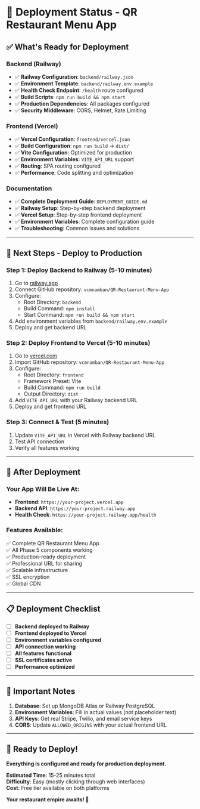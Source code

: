 # 🚀 Deployment Status - QR Restaurant Menu App

## ✅ **What's Ready for Deployment**

### **Backend (Railway)**
- ✅ **Railway Configuration**: `backend/railway.json`
- ✅ **Environment Template**: `backend/railway.env.example`
- ✅ **Health Check Endpoint**: `/health` route configured
- ✅ **Build Scripts**: `npm run build && npm start`
- ✅ **Production Dependencies**: All packages configured
- ✅ **Security Middleware**: CORS, Helmet, Rate Limiting

### **Frontend (Vercel)**
- ✅ **Vercel Configuration**: `frontend/vercel.json`
- ✅ **Build Configuration**: `npm run build` → `dist/`
- ✅ **Vite Configuration**: Optimized for production
- ✅ **Environment Variables**: `VITE_API_URL` support
- ✅ **Routing**: SPA routing configured
- ✅ **Performance**: Code splitting and optimization

### **Documentation**
- ✅ **Complete Deployment Guide**: `DEPLOYMENT_GUIDE.md`
- ✅ **Railway Setup**: Step-by-step backend deployment
- ✅ **Vercel Setup**: Step-by-step frontend deployment
- ✅ **Environment Variables**: Complete configuration guide
- ✅ **Troubleshooting**: Common issues and solutions

---

## 🎯 **Next Steps - Deploy to Production**

### **Step 1: Deploy Backend to Railway** (5-10 minutes)
1. Go to [railway.app](https://railway.app)
2. Connect GitHub repository: `vcmnamban/QR-Restaurant-Menu-App`
3. Configure:
   - Root Directory: `backend`
   - Build Command: `npm install`
   - Start Command: `npm run build && npm start`
4. Add environment variables from `backend/railway.env.example`
5. Deploy and get backend URL

### **Step 2: Deploy Frontend to Vercel** (5-10 minutes)
1. Go to [vercel.com](https://vercel.com)
2. Import GitHub repository: `vcmnamban/QR-Restaurant-Menu-App`
3. Configure:
   - Root Directory: `frontend`
   - Framework Preset: Vite
   - Build Command: `npm run build`
   - Output Directory: `dist`
4. Add `VITE_API_URL` with your Railway backend URL
5. Deploy and get frontend URL

### **Step 3: Connect & Test** (5 minutes)
1. Update `VITE_API_URL` in Vercel with Railway backend URL
2. Test API connection
3. Verify all features working

---

## 🌟 **After Deployment**

### **Your App Will Be Live At:**
- **Frontend**: `https://your-project.vercel.app`
- **Backend API**: `https://your-project.railway.app`
- **Health Check**: `https://your-project.railway.app/health`

### **Features Available:**
✅ Complete QR Restaurant Menu App  
✅ All Phase 5 components working  
✅ Production-ready deployment  
✅ Professional URL for sharing  
✅ Scalable infrastructure  
✅ SSL encryption  
✅ Global CDN  

---

## 📋 **Deployment Checklist**

- [ ] **Backend deployed to Railway**
- [ ] **Frontend deployed to Vercel**
- [ ] **Environment variables configured**
- [ ] **API connection working**
- [ ] **All features functional**
- [ ] **SSL certificates active**
- [ ] **Performance optimized**

---

## 🚨 **Important Notes**

1. **Database**: Set up MongoDB Atlas or Railway PostgreSQL
2. **Environment Variables**: Fill in actual values (not placeholder text)
3. **API Keys**: Get real Stripe, Twilio, and email service keys
4. **CORS**: Update `ALLOWED_ORIGINS` with your actual frontend URL

---

## 🎉 **Ready to Deploy!**

**Everything is configured and ready for production deployment.**

**Estimated Time**: 15-25 minutes total  
**Difficulty**: Easy (mostly clicking through web interfaces)  
**Cost**: Free tier available on both platforms  

**Your restaurant empire awaits! 🚀**
